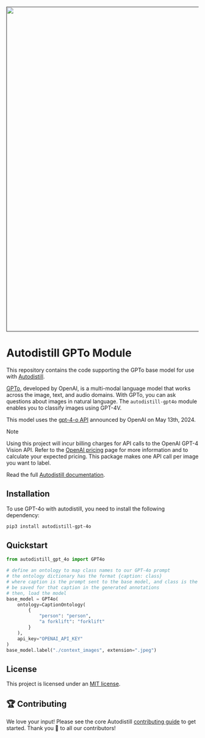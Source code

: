 <div align="center">
  <p>
    <a align="center" href="" target="_blank">
      <img
        width="850"
        src="https://media.roboflow.com/open-source/autodistill/autodistill-banner.png"
      >
    </a>
  </p>
</div>

# Autodistill GPTo Module

This repository contains the code supporting the GPTo base model for use with [Autodistill](https://github.com/autodistill/autodistill).

[GPTo](https://openai.com/index/hello-gpt-4o/), developed by OpenAI, is a multi-modal language model that works across the image, text, and audio domains. With GPTo, you can ask questions about images in natural language. The `autodistill-gpt4o` module enables you to classify images using GPT-4V.

This model uses the [gpt-4-o API](https://platform.openai.com/docs/guides/vision) announced by OpenAI on May 13th, 2024.

> [!NOTE]  
> Using this project will incur billing charges for API calls to the OpenAI GPT-4 Vision API.
> Refer to the [OpenAI pricing](https://openai.com/pricing) page for more information and to calculate your expected pricing. This package makes one API call per image you want to label.

Read the full [Autodistill documentation](https://autodistill.github.io/autodistill/).

## Installation

To use GPT-4o with autodistill, you need to install the following dependency:


```bash
pip3 install autodistill-gpt-4o
```

## Quickstart

```python
from autodistill_gpt_4o import GPT4o

# define an ontology to map class names to our GPT-4o prompt
# the ontology dictionary has the format {caption: class}
# where caption is the prompt sent to the base model, and class is the label that will
# be saved for that caption in the generated annotations
# then, load the model
base_model = GPT4o(
    ontology=CaptionOntology(
        {
            "person": "person",
            "a forklift": "forklift"
        }
    ),
    api_key="OPENAI_API_KEY"
)
base_model.label("./context_images", extension=".jpeg")
```

## License

This project is licensed under an [MIT license](LICENSE).

## 🏆 Contributing

We love your input! Please see the core Autodistill [contributing guide](https://github.com/autodistill/autodistill/blob/main/CONTRIBUTING.md) to get started. Thank you 🙏 to all our contributors!
